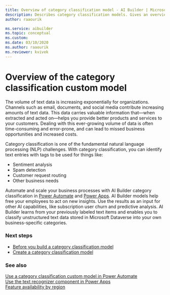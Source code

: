 ```yaml
---
title: Overview of category classification model - AI Builder | Microsoft Docs
description: Describes category classification models. Gives an overview of how to build and use category classification models in AI Builder. 
author: raaourik 

ms.service: aibuilder
ms.topic: conceptual
ms.custom: 
ms.date: 03/10/2020
ms.author: raaourik 
ms.reviewer: kvivek
---
```


# Overview of the category classification custom model

The volume of text data is increasing exponentially for organizations. Channels such as email, documents, and social media contribute increasing amounts of text data. This data carries valuable information that—when extracted and acted on—helps you provide better products and services to your customers. Dealing with this ever-growing volume of data is often time-consuming and error-prone, and can lead to missed business opportunities and increased costs.

Category classification is one of the fundamental natural language processing (NLP) challenges<!--Edit okay?-->. With category classification, you can identify text entries with tags to be used for things like:

- Sentiment analysis
- Spam detection
- Customer request routing
- Other business needs

Automate and scale your business processes with AI Builder category classification in [Power Automate](https://flow.microsoft.com/) and [Power Apps](https://powerapps.microsoft.com/). AI Builder models help free your employees to act on new insights. Use the results as an input for other AI capabilities, like subscription user churn and predictive analysis. AI Builder learns from your previously labeled text items and enables you to classify unstructured text data stored in Microsoft Dataverse into your own business-specific categories.

### Next steps

- [Before you build a category classification model](before-you-build-text-classification-model.md)
- [Create a category classification model](create-text-classification-model.md)

### See also

[Use a category classification custom model in Power Automate](text-classification-model-in-flow.md)  
[Use the text recognizer component in Power Apps](prebuilt-text-recognizer-component-in-powerapps.md)  
[Feature availability by region](availability-region.md)
